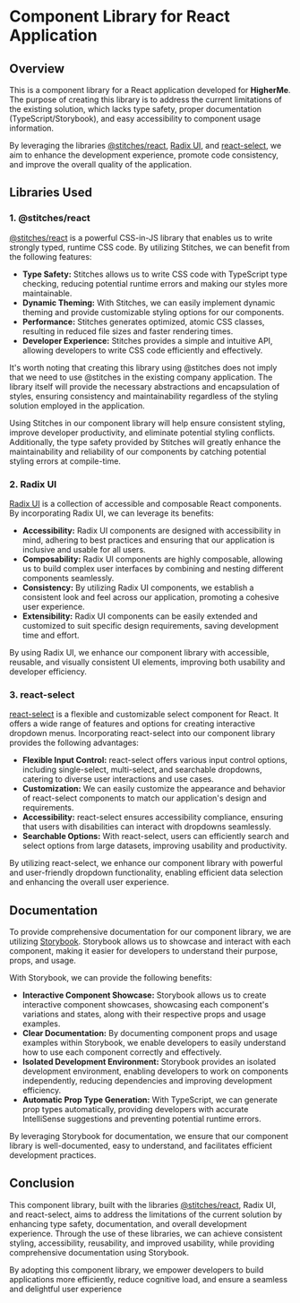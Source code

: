 # Component Library for React Application

## Overview

This is a component library for a React application developed for <b>HigherMe</b>. The purpose of creating this library is to address the current limitations of the existing solution, which lacks type safety, proper documentation (TypeScript/Storybook), and easy accessibility to component usage information.

By leveraging the libraries [@stitches/react](https://stitches.dev/), [Radix UI](https://www.radix-ui.com/), and [react-select](https://react-select.com/), we aim to enhance the development experience, promote code consistency, and improve the overall quality of the application.

## Libraries Used

### 1. @stitches/react

[@stitches/react](https://stitches.dev/) is a powerful CSS-in-JS library that enables us to write strongly typed, runtime CSS code. By utilizing Stitches, we can benefit from the following features:

- **Type Safety:** Stitches allows us to write CSS code with TypeScript type checking, reducing potential runtime errors and making our styles more maintainable.
- **Dynamic Theming:** With Stitches, we can easily implement dynamic theming and provide customizable styling options for our components.
- **Performance:** Stitches generates optimized, atomic CSS classes, resulting in reduced file sizes and faster rendering times.
- **Developer Experience:** Stitches provides a simple and intuitive API, allowing developers to write CSS code efficiently and effectively.

It's worth noting that creating this library using @stitches does not imply that we need to use @stitches in the existing company application. The library itself will provide the necessary abstractions and encapsulation of styles, ensuring consistency and maintainability regardless of the styling solution employed in the application.

Using Stitches in our component library will help ensure consistent styling, improve developer productivity, and eliminate potential styling conflicts. Additionally, the type safety provided by Stitches will greatly enhance the maintainability and reliability of our components by catching potential styling errors at compile-time.

### 2. Radix UI

[Radix UI](https://www.radix-ui.com/) is a collection of accessible and composable React components. By incorporating Radix UI, we can leverage its benefits:

- **Accessibility:** Radix UI components are designed with accessibility in mind, adhering to best practices and ensuring that our application is inclusive and usable for all users.
- **Composability:** Radix UI components are highly composable, allowing us to build complex user interfaces by combining and nesting different components seamlessly.
- **Consistency:** By utilizing Radix UI components, we establish a consistent look and feel across our application, promoting a cohesive user experience.
- **Extensibility:** Radix UI components can be easily extended and customized to suit specific design requirements, saving development time and effort.

By using Radix UI, we enhance our component library with accessible, reusable, and visually consistent UI elements, improving both usability and developer efficiency.

### 3. react-select

[react-select](https://react-select.com/) is a flexible and customizable select component for React. It offers a wide range of features and options for creating interactive dropdown menus. Incorporating react-select into our component library provides the following advantages:

- **Flexible Input Control:** react-select offers various input control options, including single-select, multi-select, and searchable dropdowns, catering to diverse user interactions and use cases.
- **Customization:** We can easily customize the appearance and behavior of react-select components to match our application's design and requirements.
- **Accessibility:** react-select ensures accessibility compliance, ensuring that users with disabilities can interact with dropdowns seamlessly.
- **Searchable Options:** With react-select, users can efficiently search and select options from large datasets, improving usability and productivity.

By utilizing react-select, we enhance our component library with powerful and user-friendly dropdown functionality, enabling efficient data selection and enhancing the overall user experience.

## Documentation

To provide comprehensive documentation for our component library, we are utilizing [Storybook](https://storybook.js.org/). Storybook allows us to showcase and interact with each component, making it easier for developers to understand their purpose, props, and usage.

With Storybook, we can provide the following benefits:

- **Interactive Component Showcase:** Storybook allows us to create interactive component showcases, showcasing each component's variations and states, along with their respective props and usage examples.
- **Clear Documentation:** By documenting component props and usage examples within Storybook, we enable developers to easily understand how to use each component correctly and effectively.
- **Isolated Development Environment:** Storybook provides an isolated development environment, enabling developers to work on components independently, reducing dependencies and improving development efficiency.
- **Automatic Prop Type Generation:** With TypeScript, we can generate prop types automatically, providing developers with accurate IntelliSense suggestions and preventing potential runtime errors.

By leveraging Storybook for documentation, we ensure that our component library is well-documented, easy to understand, and facilitates efficient development practices.

## Conclusion

This component library, built with the libraries [@stitches/react](https://stitches.dev/), Radix UI, and react-select, aims to address the limitations of the current solution by enhancing type safety, documentation, and overall development experience. Through the use of these libraries, we can achieve consistent styling, accessibility, reusability, and improved usability, while providing comprehensive documentation using Storybook.

By adopting this component library, we empower developers to build applications more efficiently, reduce cognitive load, and ensure a seamless and delightful user experience